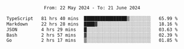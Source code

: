 <div align="center">
<p style="text-align: center;">
<!--START_SECTION:waka-->

```txt
From: 22 May 2024 - To: 21 June 2024

TypeScript   81 hrs 40 mins  ████████████████▒░░░░░░░░   65.99 %
Markdown     22 hrs 28 mins  ████▓░░░░░░░░░░░░░░░░░░░░   18.16 %
JSON         4 hrs 29 mins   █░░░░░░░░░░░░░░░░░░░░░░░░   03.63 %
Bash         2 hrs 57 mins   ▓░░░░░░░░░░░░░░░░░░░░░░░░   02.39 %
Go           2 hrs 17 mins   ▒░░░░░░░░░░░░░░░░░░░░░░░░   01.85 %
```

<!--END_SECTION:waka-->
</p>
</div>
